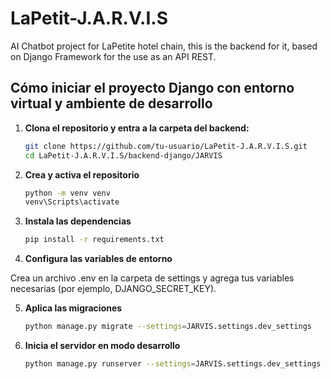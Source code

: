 # LaPetit-J.A.R.V.I.S
AI Chatbot project for LaPetite hotel chain, this is the backend for it, based on Django Framework for the use as an API REST.

## Cómo iniciar el proyecto Django con entorno virtual y ambiente de desarrollo

1. **Clona el repositorio y entra a la carpeta del backend:**

   ```bash
   git clone https://github.com/tu-usuario/LaPetit-J.A.R.V.I.S.git
   cd LaPetit-J.A.R.V.I.S/backend-django/JARVIS

2. **Crea y activa el repositorio**

    ```bash
    python -m venv venv
    venv\Scripts\activate

3. **Instala las dependencias**

    ```bash
    pip install -r requirements.txt

4. **Configura las variables de entorno**

Crea un archivo .env en la carpeta de settings y agrega tus variables necesarias (por ejemplo, DJANGO_SECRET_KEY).

5. **Aplica las migraciones**

    ```bash
    python manage.py migrate --settings=JARVIS.settings.dev_settings

6. **Inicia el servidor en modo desarrollo**

    ```bash
    python manage.py runserver --settings=JARVIS.settings.dev_settings